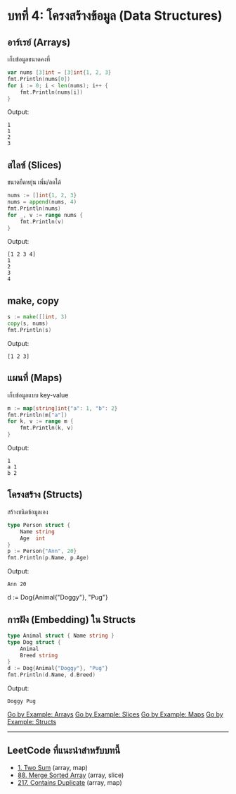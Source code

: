 # บทที่ 4: โครงสร้างข้อมูล (Data Structures)


## อาร์เรย์ (Arrays)
เก็บข้อมูลขนาดคงที่
```go
var nums [3]int = [3]int{1, 2, 3}
fmt.Println(nums[0])
for i := 0; i < len(nums); i++ {
    fmt.Println(nums[i])
}
```
Output:
```
1
1
2
3
```


## สไลซ์ (Slices)
ขนาดยืดหยุ่น เพิ่ม/ลดได้
```go
nums := []int{1, 2, 3}
nums = append(nums, 4)
fmt.Println(nums)
for _, v := range nums {
    fmt.Println(v)
}
```
Output:
```
[1 2 3 4]
1
2
3
4
```


## make, copy
```go
s := make([]int, 3)
copy(s, nums)
fmt.Println(s)
```
Output:
```
[1 2 3]
```


## แผนที่ (Maps)
เก็บข้อมูลแบบ key-value
```go
m := map[string]int{"a": 1, "b": 2}
fmt.Println(m["a"])
for k, v := range m {
    fmt.Println(k, v)
}
```
Output:
```
1
a 1
b 2
```


## โครงสร้าง (Structs)
สร้างชนิดข้อมูลเอง
```go
type Person struct {
    Name string
    Age  int
}
p := Person{"Ann", 20}
fmt.Println(p.Name, p.Age)
```
Output:
```
Ann 20
```

d := Dog{Animal{"Doggy"}, "Pug"}

## การฝัง (Embedding) ใน Structs
```go
type Animal struct { Name string }
type Dog struct {
    Animal
    Breed string
}
d := Dog{Animal{"Doggy"}, "Pug"}
fmt.Println(d.Name, d.Breed)
```
Output:
```
Doggy Pug
```


[Go by Example: Arrays](https://gobyexample.com/arrays)
[Go by Example: Slices](https://gobyexample.com/slices)
[Go by Example: Maps](https://gobyexample.com/maps)
[Go by Example: Structs](https://gobyexample.com/structs)

---

## LeetCode ที่แนะนำสำหรับบทนี้
- [1. Two Sum](https://leetcode.com/problems/two-sum/) (array, map)
- [88. Merge Sorted Array](https://leetcode.com/problems/merge-sorted-array/) (array, slice)
- [217. Contains Duplicate](https://leetcode.com/problems/contains-duplicate/) (array, map)
